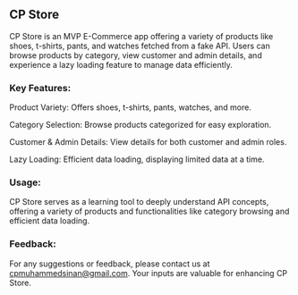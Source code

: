 ## CP Store

CP Store is an MVP E-Commerce app offering a variety of products like shoes, t-shirts, pants, and watches fetched from a fake API. Users can browse products by category, view customer and admin details, and experience a lazy loading feature to manage data efficiently.

### Key Features:

Product Variety: Offers shoes, t-shirts, pants, watches, and more.

Category Selection: Browse products categorized for easy exploration.

Customer & Admin Details: View details for both customer and admin roles.

Lazy Loading: Efficient data loading, displaying limited data at a time.

### Usage:
CP Store serves as a learning tool to deeply understand API concepts, offering a variety of products and functionalities like category browsing and efficient data loading.

### Feedback:
For any suggestions or feedback, please contact us at cpmuhammedsinan@gmail.com. Your inputs are valuable for enhancing CP Store.

